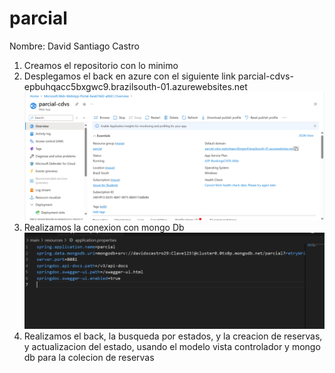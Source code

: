 # parcial
Nombre: David Santiago Castro 

1) Creamos el repositorio con lo minimo
2) Desplegamos el back en azure con el siguiente link
parcial-cdvs-epbuhqacc5bxgwc9.brazilsouth-01.azurewebsites.net
![alt text](image-1.png)
3) Realizamos la conexion con mongo Db
![alt text](image.png)
4) Realizamos el back, la busqueda por estados, y la creacion de reservas, y actualizacion del  estado, usando el modelo vista controlador y mongo db para la colecion de reservas


